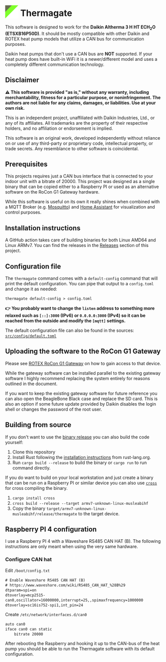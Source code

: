 # <img src="logo.svg" height="64px" style="height: 1.5em; vertical-align: bottom"> Thermagate

This software is designed to work for the **Daikin Altherma 3 H HT ECH<sub>2</sub>O (ETSXB16P50D)**. It should be mostly compatible with other Daikin and ROTEX heat pump models that utilize a CAN bus for communication purposes.

Daikin heat pumps that don't use a CAN bus are **NOT** supported. If your heat pump does have built-in WiFi it is a newer/different model and uses a completely different communication technology.

## Disclaimer

**⚠️ This software is provided "as is," without any warranty, including merchantability, fitness for a particular purpose, or noninfringement. The authors are not liable for any claims, damages, or liabilities. Use at your own risk.**

This is an independent project, unaffiliated with Daikin Industries, Ltd., or any of its affiliates. All trademarks are the property of their respective holders, and no affiliation or endorsement is implied.

This software is an original work, developed independently without reliance on or use of any third-party or proprietary code, intellectual property, or trade secrets. Any resemblance to other software is coincidental.

## Prerequisites

This projects requires just a CAN bus interface that is connected to your indoor unit with a bitrate of 20000. This project was designed as a single binary that can be copied either to a Raspberry PI or used as an alternative software on the RoCon G1 Gateway hardware.

While this software is useful on its own it really shines when combined with a MQTT Broker (e.g. [Mosquitto](https://mosquitto.org/)) and [Home Assistant](https://www.home-assistant.io/) for visualization and control purposes.

## Installation instructions

A GitHub action takes care of building binaries for both Linux AMD64 and Linux ARMv7. You can find the releases in the [Releases](https://github.com/bikeshedder/thermagate/releases) section of this project.

## Configuration file

The `thermagate` command comes with a `default-config` command that will print the default configuration. You can pipe that output to a `config.toml` and change it as needed:

```
thermagate default-config > config.toml
```

**👉 You probably want to change the `listen` address to something more relaxed such as `[::]:3000` (IPv6) or `0.0.0.0:3000` (IPv4) so it can be reached from the outside and modify the `[mqtt]` settings.**

The default configuration file can also be found in the sources: [`src/config/default.toml`](./src/config/default.toml)

## Uploading the software to the RoCon G1 Gateway

Please see [ROTEX RoCon G1 Gateway](./docs/ROTEX_RoCon_G1_Gateway.md) on how to gain access to that device.

While the gateway software can be installed parallel to the existing gateway software I highly recommend replacing the system entirely for reasons outlined in the document.

If you want to keep the existing gateway software for future reference you can also open the BeagleBone Black case and replace the SD card. This is also an option if some future update provided by Daikin disables the login shell or changes the password of the root user.

## Building from source

If you don't want to use the [binary release](https://github.com/bikeshedder/thermagate/releases) you can also build the code yourself:

1. Clone this repository
2. Install Rust following the [installation instructions](https://www.rust-lang.org/learn/get-started) from rust-lang.org.
3. Run `cargo build --release` to build the binary or `cargo run` to run command directly.

If you do want to build on your local workstation and just create a binary that can be run on a Raspberry PI or similar device you can also use [`cross`](https://crates.io/crates/cross) for cross compiling the binary.

1. `cargo install cross`
2. `cross build --release --target armv7-unknown-linux-musleabihf`
3. Copy the binary `target/armv7-unknown-linux-musleabihf/release/thermagate` to the target device.

## Raspberry PI 4 configuration

I use a Raspberry PI 4 with a Waveshare RS485 CAN HAT (B). The following instructions are only meant when using the very same hardware.

### Configure CAN hat

Edit `/boot/config.txt`

```
# Enable Waveshare RS485 CAN HAT (B)
# https://www.waveshare.com/wiki/RS485_CAN_HAT_%28B%29
dtparam=spi=on
dtoverlay=mcp2515-can0,oscillator=16000000,interrupt=25,,spimaxfrequency=1000000
dtoverlay=sc16is752-spi1,int_pin=24
```

Create `/etc/network/interfaces.d/can0`

```
auto can0
iface can0 can static
    bitrate 20000
```

After rebooting the Raspberry and hooking it up to the CAN-bus of the heat pump you should be able to run the Thermagate software with its default configuration.
